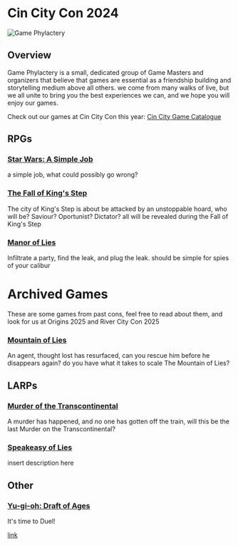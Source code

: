 # Cin City Con 2024
![Game Phylactery](Purple_Logo.png)
## Overview
Game Phylactery is a small, dedicated group of Game Masters and organizers that believe that games are essential as a friendship building and storytelling medium above all others. we come from many walks of live, but we all unite to bring you the best experiences we can, and we hope you will enjoy our games.

Check out our games at Cin City Con this year: [Cin City Game Catalogue](https://tabletop.events/conventions/cincitycon-2024-tabletop-gaming-convention/schedule#?user_id=99C9CCC0-94E6-11EC-BD3F-AA97C452AE38)

## RPGs



### [Star Wars: A Simple Job](simplejob.md)

 a simple job, what could possibly go wrong?


### [The Fall of King's Step](kingstep.md)
  
  The city of King's Step is about be attacked by an unstoppable hoard, who will be? Saviour? Oportunist? Dictator? all will be revealed during the Fall of King's Step


### [Manor of Lies](manor.md)

 Infiltrate a party, find the leak, and plug the leak. should be simple for spies of your calibur




# Archived Games

These are some games from past cons, feel free to read about them, and look for us at Origins 2025 and River City Con 2025

### [Mountain of Lies](mountain.md)

  An agent, thought lost has resurfaced, can you rescue him before he disappears again? do you have what it takes to scale The Mountain of Lies?

  ## LARPs

### [Murder of the Transcontinental](murder.md)

A murder has happened, and no one has gotten off the train, will this be the last Murder on the Transcontinental?

### [Speakeasy of Lies](speakeasy.md)
  
insert description here
  
## Other

### [Yu-gi-oh: Draft of Ages](draftofages.md)

It's time to Duel!

[link](popup.html)

